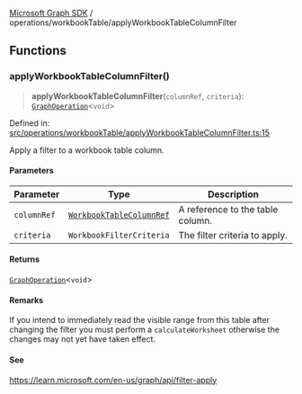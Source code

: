 [Microsoft Graph SDK](../../README.md) / operations/workbookTable/applyWorkbookTableColumnFilter

## Functions

### applyWorkbookTableColumnFilter()

> **applyWorkbookTableColumnFilter**(`columnRef`, `criteria`): [`GraphOperation`](../../GraphOperation.md#graphoperation)\<`void`\>

Defined in: [src/operations/workbookTable/applyWorkbookTableColumnFilter.ts:15](https://github.com/Future-Secure-AI/microsoft-graph/blob/main/src/operations/workbookTable/applyWorkbookTableColumnFilter.ts#L15)

Apply a filter to a workbook table column.

#### Parameters

| Parameter | Type | Description |
| ------ | ------ | ------ |
| `columnRef` | [`WorkbookTableColumnRef`](../../models/WorkbookTableColumnRef.md#workbooktablecolumnref) | A reference to the table column. |
| `criteria` | `WorkbookFilterCriteria` | The filter criteria to apply. |

#### Returns

[`GraphOperation`](../../GraphOperation.md#graphoperation)\<`void`\>

#### Remarks

If you intend to immediately read the visible range from this table after changing the filter you must perform a `calculateWorksheet` otherwise the changes may not yet have taken effect.

#### See

https://learn.microsoft.com/en-us/graph/api/filter-apply
